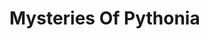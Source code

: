 <div style='display: flex, justify-content: center, align-itens: center, height: 100%'>
<h1>Mysteries Of Pythonia</h1>
</div>